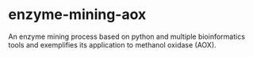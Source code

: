 # enzyme-mining-aox
An enzyme mining process based on python and multiple bioinformatics tools and exemplifies its application to methanol oxidase (AOX).
